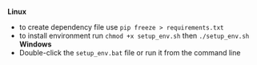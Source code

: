 **Linux**
- to create dependency file use `pip freeze > requirements.txt`
- to install environment run  `chmod +x setup_env.sh` then `./setup_env.sh`
**Windows**
- Double-click the `setup_env.bat` file or run it from the command line